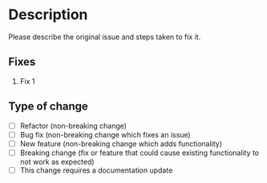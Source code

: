 # Description

Please describe the original issue and steps taken to fix it.

## Fixes

1. Fix 1

## Type of change

- [ ] Refactor (non-breaking change)
- [ ] Bug fix (non-breaking change which fixes an issue)
- [ ] New feature (non-breaking change which adds functionality)
- [ ] Breaking change (fix or feature that could cause existing functionality to not work as expected)
- [ ] This change requires a documentation update
